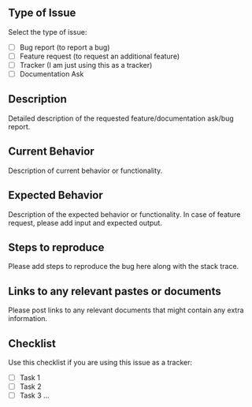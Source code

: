 ## Type of Issue

Select the type of issue:
- [ ] Bug report (to report a bug)
- [ ] Feature request (to request an additional feature)
- [ ] Tracker (I am just using this as a tracker)
- [ ] Documentation Ask

## Description

Detailed description of the requested feature/documentation ask/bug report.

## Current Behavior

Description of current behavior or functionality.

## Expected Behavior

Description of the expected behavior or functionality. In case of feature request, please add input and expected output.

## Steps to reproduce

Please add steps to reproduce the bug here along with the stack trace.

## Links to any relevant pastes or documents 

Please post links to any relevant documents that might contain any extra information.

## Checklist

Use this checklist if you are using this issue as a tracker:

- [ ] Task 1
- [ ] Task 2
- [ ] Task 3 ...
